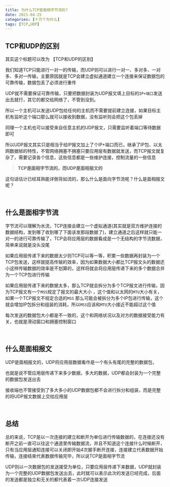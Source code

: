 ```yaml
---
title: 为什么TCP是面相字节流的?
date: 2021-04-25
categories: [十万个为什么]
tags: [TCP,UDP]
---
```


## TCP和UDP的区别

其实这个标题可以改为 【TCP和UDP的区别】

我们知道TCP只能进行一对一的传输，而UDP则可以进行一对一、多对多、一对多、多对一传输，主要原因就是TCP会建立虚拟通道建立一个连接来保证数据包的可靠传输，数据包丢了必须进行重传

UDP就不需要保证可靠传输，只要把数据封装为UDP报文填上目标的`IP+端口`发送出去就行，其它的都交给网络了，不管到没到。

所以一个主机可以发送UDP包给任何的主机而不需要提前建立连接，如果目标主机有监听这个端口那么就可以接收到数据，没有监听则会把这个包丢掉

同理一个主机也可以接受来自任意主机的UDP报文，只需要监听着端口等待数据即可

所以UDP报文其实只是相当于给IP报文加上了个IP+端口而已，继承了IP包、以太网数据帧的特性，不管网络拥塞不拥塞只要应用层有数据就发送，而TCP报文就复杂了，需要记录各个信息，这些信息都是一些维护连接，控制流量的一些信息

> **TCP是面相字节流的，而UDP是面相报文的**

这句话估计已经耳熟能详倒背如流的，那么什么是面向字节流呢？什么是面相报文呢？

​    

## 什么是面相字节流

字节流可以理解为水流，TCP连接会建立一个虚拟通道(其实就是双方维护连接的数据结构，发到哪了收到哪了下面该发那段数据了)，建立通道之后这样就只能一对一的进行可靠传输了，TCP会将应用层的数据看成是一个无结构的字节流数据，简单来说就是没头没尾

如果应用层传递下来的数据太少则TCP可以等一等，积累一些数据再封装为一个TCP包发送，这样就提高传输的效率，因为如果数据大小都比TCP报文头的数据还小这样传输数据的效率是不划算的，这样将就会将应用层传递下来的多个数据合并为一个TCP包进行传输

如果应用层传递下来的数据太多，那么TCP就会拆分为多个TCP报文进行传输，因为TCP报文有一个`MSS`规定了报文的最大大小 ，这个值和以太网的`MTU`大小有关，如果一个TCP报文不规定合适的`MSS` 那么可能会被拆分为多个IP包进行传输，这个就会增加IP包拆分和组装的消耗，所以`MSS`应该和`MTU`大小接近不能超过这个值

每次发送的数据包大小都是不一致的，这个和网络状况以及对方的数据接受能力有关，也就是滑动窗口和拥塞控制窗口

​    

## 什么是面相报文

UDP是面相报文的，UDP将应用层数据看作是一个有头有尾的完整的数据包，

也就是说不管应用层传递下来多少数据，多大的数据，UDP都会封装为一个完整的数据包发送出去

接收端也不管接受到了多大多小的UDP数据包都不会进行拆分和组装，而是完整的将UDP报文数据上交给应用层

​    

## 总结

总的来说，TCP是以一次连接的建立和断开为单位进行传输数据的，在连接还没有断开之前一直可以往这个通道里传输数据流，并且不知道这个连接什么时候断开，只有当应用层通知连接可以关闭即开始4次握手断开连接，连接建立代表数据开始传输，连接结束代表数据传输完毕，所以说TCP是面相字节流

UDP则以一次数据包的发送接受为单位，只要应用层传递下来数据，UDP就封装为一个完整的UDP数据包发送出去，此时就可以表示此次的发送已经完成，后面的发送都是独立和无关的都代表着一次UDP连接发送